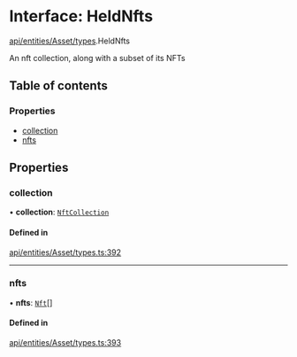 # Interface: HeldNfts

[api/entities/Asset/types](../wiki/api.entities.Asset.types).HeldNfts

An nft collection, along with a subset of its NFTs

## Table of contents

### Properties

- [collection](../wiki/api.entities.Asset.types.HeldNfts#collection)
- [nfts](../wiki/api.entities.Asset.types.HeldNfts#nfts)

## Properties

### collection

• **collection**: [`NftCollection`](../wiki/api.entities.Asset.NonFungible.NftCollection.NftCollection)

#### Defined in

[api/entities/Asset/types.ts:392](https://github.com/PolymeshAssociation/polymesh-sdk/blob/f8a937f04/src/api/entities/Asset/types.ts#L392)

___

### nfts

• **nfts**: [`Nft`](../wiki/api.entities.Asset.NonFungible.Nft.Nft)[]

#### Defined in

[api/entities/Asset/types.ts:393](https://github.com/PolymeshAssociation/polymesh-sdk/blob/f8a937f04/src/api/entities/Asset/types.ts#L393)
